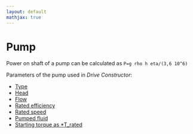 ```yaml
---
layout: default
mathjax: true
---
```

# Pump

Power on shaft of a pump can be calculated as
`
	P=g rho h eta/(3,6 10^6)
`

Parameters of the pump used in *Drive Constructor*:

* [Type](type.html)
* [Head](head.html)
* [Flow](flow.html)
* [Rated efficiency](ratedEfficiency.html)
* [Rated speed](ratedSpeed.html)
* [Pumped fluid](fluidDensity.html)
* [Starting torque as *T_rated](startingTorque.html)

